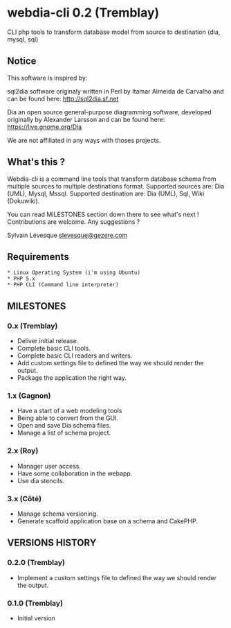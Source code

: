 # webdia-cli 0.2 (Tremblay)

CLI php tools to transform database model from source to destination (dia, mysql, sql)

## Notice

This software is inspired by:

sql2dia software originaly written in Perl by Itamar Almeida de Carvalho
and can be found here: http://sql2dia.sf.net

Dia an open source general-purpose diagramming software, developed
originally by Alexander Larsson and can be found here: https://live.gnome.org/Dia

We are not affiliated in any ways with thoses projects.


## What's this ?

Webdia-cli is a command line tools that transform database schema from multiple sources to multiple destinations format. Supported sources are: Dia (UML), Mysql, Mssql. Supported destination are: Dia (UML), Sql, Wiki (Dokuwiki).

You can read MILESTONES section down there to see what's next ! Contributions are welcome. Any suggestions ?

Sylvain Lévesque <slevesque@gezere.com>


## Requirements

    * Linux Operating System (i'm using Ubuntu)
    * PHP 5.x
    * PHP CLI (Command line interpreter)


## MILESTONES

### 0.x (Tremblay)

  * Deliver initial release.
  * Complete basic CLI tools.
  * Complete basic CLI readers and writers.
  * Add custom settings file to defined the way we should render the output.
  * Package the application the right way.

### 1.x (Gagnon)

  * Have a start of a web modeling tools
  * Being able to convert from the GUI.
  * Open and save Dia schema files.
  * Manage a list of schema project.

### 2.x (Roy)

  * Manager user access.
  * Have some collaboration in the webapp.
  * Use dia stencils.

### 3.x (Côté)

  * Manage schema versioning.
  * Generate scaffold application base on a schema and CakePHP.


## VERSIONS HISTORY

### 0.2.0 (Tremblay)

* Implement a custom settings file to defined the way we should render the output.

### 0.1.0 (Tremblay)

* Initial version
